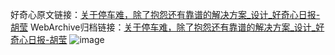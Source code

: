 好奇心原文链接：[关于停车难，除了抱怨还有靠谱的解决方案_设计_好奇心日报-胡莹](https://www.qdaily.com/articles/2970.html)
WebArchive归档链接：[关于停车难，除了抱怨还有靠谱的解决方案_设计_好奇心日报-胡莹](http://web.archive.org/web/20190623151746/https://www.qdaily.com/articles/2970.html)
![image](http://ww3.sinaimg.cn/large/007d5XDply1g3v6w1vjxjj30u05fu7wh)